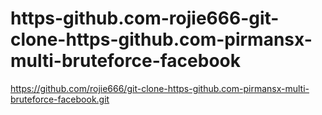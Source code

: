 # https-github.com-rojie666-git-clone-https-github.com-pirmansx-multi-bruteforce-facebook
https://github.com/rojie666/git-clone-https-github.com-pirmansx-multi-bruteforce-facebook.git
